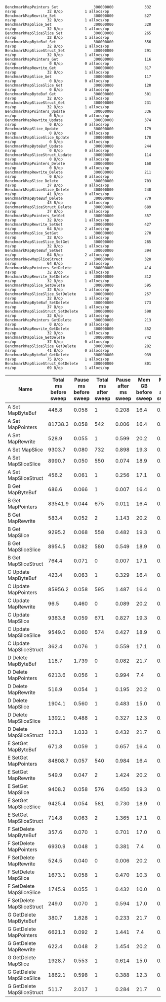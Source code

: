 ```
BenchmarkMapPointers_Set                300000000              332 ns/op              32 B/op          1 allocs/op
BenchmarkMapRewrite_Set                 300000000              527 ns/op              32 B/op          1 allocs/op
BenchmarkMapSlice_Set                   300000000              320 ns/op              32 B/op          1 allocs/op
BenchmarkMapSliceSlice_Set              300000000              265 ns/op              32 B/op          1 allocs/op
BenchmarkMapByteBuf_Set                 300000000              356 ns/op              32 B/op          1 allocs/op
BenchmarkMapSliceStruct_Set             300000000              291 ns/op              32 B/op          1 allocs/op
BenchmarkMapPointers_Get                300000000              116 ns/op               0 B/op          0 allocs/op
BenchmarkMapRewrite_Get                 300000000              317 ns/op              32 B/op          1 allocs/op
BenchmarkMapSlice_Get                   300000000              117 ns/op               0 B/op          0 allocs/op
BenchmarkMapSliceSlice_Get              300000000              120 ns/op               0 B/op          0 allocs/op
BenchmarkMapByteBuf_Get                 300000000              301 ns/op              32 B/op          1 allocs/op
BenchmarkMapSliceStruct_Get             300000000              231 ns/op              32 B/op          1 allocs/op
BenchmarkMapPointers_Update             300000000              336 ns/op               0 B/op          0 allocs/op
BenchmarkMapRewrite_Update              300000000              374 ns/op               0 B/op          0 allocs/op
BenchmarkMapSlice_Update                300000000              179 ns/op               0 B/op          0 allocs/op
BenchmarkMapSliceSlice_Update           300000000              178 ns/op               0 B/op          0 allocs/op
BenchmarkMapByteBuf_Update              300000000              244 ns/op               0 B/op          0 allocs/op
BenchmarkMapSliceStruct_Update          300000000              114 ns/op               0 B/op          0 allocs/op
BenchmarkMapPointers_Delete             300000000              168 ns/op               0 B/op          0 allocs/op
BenchmarkMapRewrite_Delete              300000000              211 ns/op               0 B/op          0 allocs/op
BenchmarkMapSlice_Delete                300000000              703 ns/op              37 B/op          0 allocs/op
BenchmarkMapSliceSlice_Delete           300000000              248 ns/op              41 B/op          0 allocs/op
BenchmarkMapByteBuf_Delete              300000000              779 ns/op              43 B/op          0 allocs/op
BenchmarkMapSliceStruct_Delete          300000000              689 ns/op              37 B/op          0 allocs/op
BenchmarkMapPointers_SetGet             300000000              357 ns/op              32 B/op          1 allocs/op
BenchmarkMapRewrite_SetGet              300000000              427 ns/op              64 B/op          2 allocs/op
BenchmarkMapSlice_SetGet                300000000              270 ns/op              32 B/op          1 allocs/op
BenchmarkMapSliceSlice_SetGet           300000000              285 ns/op              32 B/op          1 allocs/op
BenchmarkMapByteBuf_SetGet              300000000              394 ns/op              64 B/op          2 allocs/op                      
BenchmarkNewMapSliceStruct              300000000              320 ns/op              64 B/op          2 allocs/op
BenchmarkMapPointers_SetDelete          300000000              414 ns/op              32 B/op          1 allocs/op
BenchmarkMapRewrite_SetDelete           300000000              312 ns/op              32 B/op          1 allocs/op
BenchmarkMapSlice_SetDelete             300000000              595 ns/op              32 B/op          1 allocs/op
BenchmarkMapSliceSlice_SetDelete        300000000              257 ns/op              32 B/op          1 allocs/op
BenchmarkMapByteBuf_SetDelete           300000000              773 ns/op              37 B/op          1 allocs/op
BenchmarkMapSliceStruct_SetDelete       300000000              590 ns/op              32 B/op          1 allocs/op
BenchmarkMapPointers_GetDelete          300000000              213 ns/op               0 B/op          0 allocs/op
BenchmarkMapRewrite_GetDelete           300000000              352 ns/op              32 B/op          1 allocs/op
BenchmarkMapSlice_GetDelete             300000000              742 ns/op              37 B/op          0 allocs/op
BenchmarkMapSliceSlice_GetDelete        300000000              282 ns/op              41 B/op          0 allocs/op
BenchmarkMapByteBuf_GetDelete           300000000              939 ns/op              75 B/op          1 allocs/op
BenchmarkMapSliceStruct_GetDelete       300000000              801 ns/op              69 B/op          1 allocs/op
```


|Name|Total ms before sweep|Pause ms before sweep|Total ms after sweep|Pause after ms sweep|Mem GB before sweep|Mem GB after sweep|
|----|---------------------|---------------------|--------------------|--------------------|-------------------|------------------|
|A Set MapByteBuf|448.8|0.058|1|0.208|16.4|0.0|
|A Set MapPointers|81738.3|0.058|542|0.006|16.4|0.0|
|A Set MapRewrite|528.9|0.055|1|0.599|20.2|0.0|
|A Set MapSlice|9303.7|0.080|732|0.898|19.3|0.0|
|A Set MapSliceSlice|8990.7|0.050|550|0.074|18.9|0.0|
|A Set MapSliceStruct|456.2|0.061|1|0.256|17.1|0.0|
|B Get MapByteBuf|686.6|0.066|1|0.007|16.4|0.0|
|B Get MapPointers|83541.9|0.044|675|0.011|16.4|0.0|
|B Get MapRewrite|583.4|0.052|2|1.143|20.2|0.0|
|B Get MapSlice|9295.2|0.068|558|0.482|19.3|0.0|
|B Get MapSliceSlice|8954.5|0.082|580|0.549|18.9|0.0|
|B Get MapSliceStruct|764.4|0.071|0|0.007|17.1|0.0|
|C Update MapByteBuf|423.4|0.063|1|0.329|16.4|0.0|
|C Update MapPointers|85956.2|0.058|595|1.487|16.4|0.0|
|C Update MapRewrite|96.5|0.460|0|0.089|20.2|0.0|
|C Update MapSlice|9383.8|0.059|671|0.827|19.3|0.0|
|C Update MapSliceSlice|9549.0|0.060|574|0.427|18.9|0.0|
|C Update MapSliceStruct|362.4|0.076|1|0.559|17.1|0.0|
|D Delete MapByteBuf|118.7|1.739|0|0.082|21.7|0.0|
|D Delete MapPointers|6213.6|0.056|1|0.994|7.4|0.0|
|D Delete MapRewrite|516.9|0.054|1|0.195|20.2|0.0|
|D Delete MapSlice|1904.1|0.560|1|0.483|15.0|0.0|
|D Delete MapSliceSlice|1392.1|0.488|1|0.327|12.3|0.0|
|D Delete MapSliceStruct|123.3|1.033|1|0.432|21.7|0.0|
|E SetGet MapByteBuf|671.8|0.059|1|0.657|16.4|0.0|
|E SetGet MapPointers|84808.7|0.057|540|0.984|16.4|0.0|
|E SetGet MapRewrite|549.9|0.047|2|1.424|20.2|0.0|
|E SetGet MapSlice|9408.2|0.058|576|0.450|19.3|0.0|
|E SetGet MapSliceSlice|9425.4|0.054|581|0.730|18.9|0.0|
|E SetGet MapSliceStruct|714.8|0.063|2|1.365|17.1|0.0|
|F SetDelete MapByteBuf|357.6|0.070|1|0.701|17.0|0.0|
|F SetDelete MapPointers|6930.9|0.048|1|0.381|7.4|0.0|
|F SetDelete MapRewrite|524.5|0.040|0|0.006|20.2|0.0|
|F SetDelete MapSlice|1673.1|0.058|1|0.470|10.3|0.0|
|F SetDelete MapSliceSlice|1745.9|0.055|1|0.432|10.0|0.0|
|F SetDelete MapSliceStruct|249.0|0.070|1|0.594|17.0|0.0|
|G GetDelete MapByteBuf|380.7|1.828|1|0.233|21.7|0.0|
|G GetDelete MapPointers|6621.3|0.092|2|1.441|7.4|0.0|
|G GetDelete MapRewrite|622.4|0.048|2|1.454|20.2|0.0|
|G GetDelete MapSlice|1928.7|0.553|1|0.614|15.0|0.0|
|G GetDelete MapSliceSlice|1862.1|0.598|1|0.388|12.3|0.0|
|G GetDelete MapSliceStruct|511.7|2.017|1|0.284|21.7|0.0|
